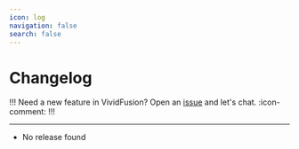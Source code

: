```yaml
---
icon: log
navigation: false
search: false
---
```

# Changelog

!!!
Need a new feature in VividFusion? Open an [issue](https://github.com/jonsnow32/vividfusion/issues) and let's chat. :icon-comment:
!!!

---

- No release found
